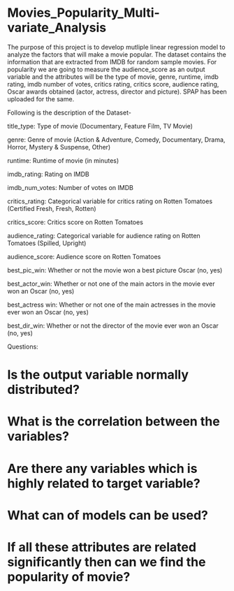 # Movies_Popularity_Multi-variate_Analysis
The purpose of this project is to develop mutliple linear regression model to analyze the factors that will make a movie popular. The dataset contains the information that are extracted from IMDB for random sample movies. For popularity we are going to measure the audience_score as an output variable and the attributes will be the type of movie, genre, runtime, imdb rating, imdb number of votes, critics rating, critics score, audience rating, Oscar awards obtained (actor, actress, director and picture). SPAP has been uploaded for the same.

Following is the description of the Dataset-

title_type: Type of movie (Documentary, Feature Film, TV Movie)

genre: Genre of movie (Action & Adventure, Comedy, Documentary, Drama, Horror, Mystery & Suspense, Other)

runtime: Runtime of movie (in minutes)

imdb_rating: Rating on IMDB

imdb_num_votes: Number of votes on IMDB

critics_rating: Categorical variable for critics rating on Rotten Tomatoes (Certified Fresh, Fresh, Rotten)

critics_score: Critics score on Rotten Tomatoes

audience_rating: Categorical variable for audience rating on Rotten Tomatoes (Spilled, Upright)

audience_score: Audience score on Rotten Tomatoes

best_pic_win: Whether or not the movie won a best picture Oscar (no, yes)

best_actor_win: Whether or not one of the main actors in the movie ever won an Oscar (no, yes)

best_actress win: Whether or not one of the main actresses in the movie ever won an Oscar (no, yes)

best_dir_win: Whether or not the director of the movie ever won an Oscar (no, yes)

Questions:

# Is the output variable normally distributed?

# What is the correlation between the variables?

# Are there any variables which is highly related to target variable?

# What can of models can be used?

# If all these attributes are related significantly then can we find the popularity of movie?
